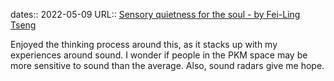 dates:: 2022-05-09
URL:: [Sensory quietness for the soul - by Fei-Ling Tseng](https://feeei.substack.com/p/sensory-quietness-for-the-soul?s=r)

Enjoyed the thinking process around this, as it stacks up with my experiences around sound. I wonder if people in the PKM space may be more sensitive to sound than the average. Also, sound radars give me hope. 